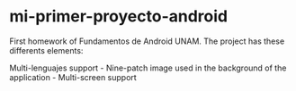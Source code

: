 # mi-primer-proyecto-android
First homework of Fundamentos de Android UNAM. The project has these differents elements:

Multi-lenguajes support - Nine-patch image used in the background of the application - Multi-screen support
